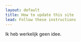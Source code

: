 ```yaml
---
layout: default
title: How to update this site
lead: Follow these instructions
---
```

Ik heb werkelijk geen idee. 
